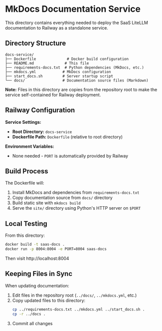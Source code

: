 # MkDocs Documentation Service

This directory contains everything needed to deploy the SaaS LiteLLM documentation to Railway as a standalone service.

## Directory Structure

```
docs-service/
├── Dockerfile              # Docker build configuration
├── README.md              # This file
├── requirements-docs.txt  # Python dependencies (MkDocs, etc.)
├── mkdocs.yml            # MkDocs configuration
├── start_docs.sh         # Server startup script
└── docs/                 # Documentation source files (Markdown)
```

**Note:** Files in this directory are copies from the repository root to make the service self-contained for Railway deployment.

## Railway Configuration

**Service Settings:**
- **Root Directory:** `docs-service`
- **Dockerfile Path:** `Dockerfile` (relative to root directory)

**Environment Variables:**
- None needed - `PORT` is automatically provided by Railway

## Build Process

The Dockerfile will:
1. Install MkDocs and dependencies from `requirements-docs.txt`
2. Copy documentation source from `docs/` directory
3. Build static site with `mkdocs build`
4. Serve the `site/` directory using Python's HTTP server on `$PORT`

## Local Testing

From this directory:
```bash
docker build -t saas-docs .
docker run -p 8004:8004 -e PORT=8004 saas-docs
```

Then visit http://localhost:8004

## Keeping Files in Sync

When updating documentation:
1. Edit files in the repository root (`../docs/`, `../mkdocs.yml`, etc.)
2. Copy updated files to this directory:
   ```bash
   cp ../requirements-docs.txt ../mkdocs.yml ../start_docs.sh .
   cp -r ../docs .
   ```
3. Commit all changes
